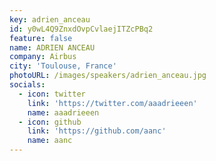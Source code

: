 ```yaml
---
key: adrien_anceau
id: y0wL4Q9ZnxdOvpCvlaejITZcPBq2
feature: false
name: ADRIEN ANCEAU
company: Airbus
city: 'Toulouse, France'
photoURL: /images/speakers/adrien_anceau.jpg
socials:
  - icon: twitter
    link: 'https://twitter.com/aaadrieeen'
    name: aaadrieeen
  - icon: github
    link: 'https://github.com/aanc'
    name: aanc
---
```

